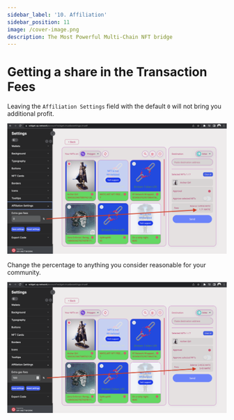 ```yaml
---
sidebar_label: '10. Affiliation'
sidebar_position: 11
image: /cover-image.png
description: The Most Powerful Multi-Chain NFT bridge
---
```


# Getting a share in the Transaction Fees

Leaving the `Affiliation Settings` field with the default `0` will not bring you additional profit.

![0% Fee](../static/img/../../../static/img/widget/13.png)

Change the percentage to anything you consider reasonable for your community.

![100% Fee](../static/img/../../../static/img/widget/14.png)